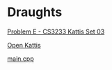 # Draughts

[Problem E - CS3233 Kattis Set 03](https://nus.kattis.com/sessions/jxb6gj/problems/draughts)

[Open Kattis](https://open.kattis.com/problems/draughts)

[main.cpp](main.cpp)